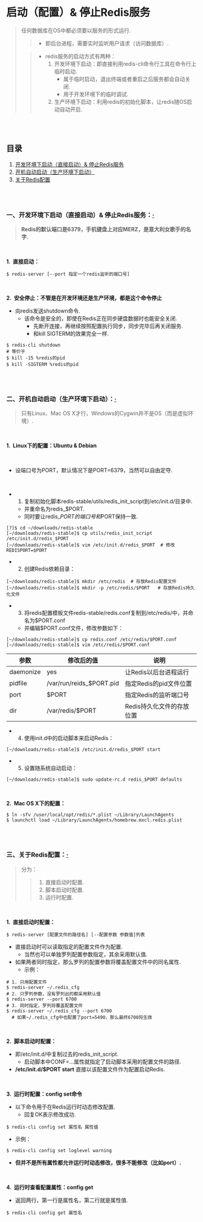 # 启动（配置）& 停止Redis服务
> 任何数据库在OS中都必须要以服务的形式运行.
>
>> - 即后台进程，需要实时监听用户请求（访问数据库）.
>
>> - redis服务的启动方式有两种：
>>    1. 开发环境下启动：即直接利用redis-cli命令行工具在命令行上临时启动.
>>       - 属于临时启动，退出终端或者重启之后服务都会自动关闭.
>>       - 用于开发环境下的临时调试.
>>    2. 生产环境下启动：利用redis的初始化脚本，让redis随OS启动自动开启.

<br><br>

## 目录

1. [开发环境下启动（直接启动）& 停止Redis服务](#一开发环境下启动直接启动-停止redis服务)
2. [开机自动启动（生产环境下启动）](#二开机自动启动生产环境下启动)
3. [关于Redis配置](#三关于redis配置)

<br><br>

### 一、开发环境下启动（直接启动）& 停止Redis服务：[·](#目录)
> **Redis的默认端口是6379，手机键盘上对应MERZ，是意大利女歌手的名字.**

<br>

**1.&nbsp; 直接启动：**

```Shell
$ redis-server [--port 指定一个redis监听的端口号]
```

<br>

**2.&nbsp; 安全停止：不管是在开发环境还是生产环境，都是这个命令停止**

- 向redis发送shutdown命令.
   - 该命令是安全的，即使在Redis正在同步硬盘数据时也能安全关闭.
      - 先断开连接，再继续按照配置执行同步，同步完毕后再关闭服务.
      - 和kill SIGTERM的效果完全一样.

```Shell
$ redis-cli shutdown
# 等价于
$ kill -15 %redis的pid
$ kill -SIGTERM %redis的pid
```

<br><br>

### 二、开机自动启动（生产环境下启动）：[·](#目录)
> 只有Linux、Mac OS X才行，Windows的Cygwin并不是OS（而是虚拟环境）.

<br>

**1.&nbsp; Linux下的配置：Ubuntu & Debian**

<br>

- 设端口号为PORT，默认情况下是PORT=6379，当然可以自由定夺.

<br>

- 1. 复制初始化脚本redis-stable/utils/redis_init_script到/etc/init.d/目录中.
   - 并重命名为redis_$PORT.
   - 同时要让redis_$PORT的端口号和$PORT保持一致.

```Shell
[?]$ cd ~/downloads/redis-stable
[~/downloads/redis-stable]$ cp utils/redis_init_script /etc/init.d/redis_$PORT
[~/downloads/redis-stable]$ vim /etc/init.d/redis_$PORT  # 修改REDISPORT=$PORT
```

- 2. 创建Redis依赖目录：

```Shell
[~/downloads/redis-stable]$ mkdir /etc/redis  # 存放Redis配置文件
[~/downloads/redis-stable]$ mkdir -p /etc/redis/$PORT   # 存放Redis持久化文件
```

- 3. 将redis配置模板文件redis-stable/redis.conf复制到/etc/redis/中，并命名为$PORT.conf
   - 并编辑$PORT.conf文件，修改参数如下：

```Shell
[~/downloads/redis-stable]$ cp redis.conf /etc/redis/$PORT.conf
[~/downloads/redis-stable]$ vim /etc/redis/$PORT.conf
```

| 参数 | 修改后的值 | 说明 |
| --- | --- | --- |
| daemonize | yes | 让Redis以后台进程运行 |
| pidfile | /var/run/reids_$PORT.pid | 指定Redis的pid文件位置 |
| port | $PORT | 指定Redis的监听端口号 |
| dir | /var/redis/$PORT | Redis持久化文件的存放位置 |

- 4. 使用init.d中的启动脚本来启动Redis：

```Shell
[~/downloads/redis-stable]$ /etc/init.d/redis_$PORT start
```

- 5. 设置随系统自动启动：

```Shell
[~/downloads/redis-stable]$ sudo update-rc.d redis_$PORT defaults
```

<br>

**2.&nbsp; Mac OS X下的配置：**

```Shell
$ ln -sfv /user/local/opt/redis/*.plist ~/Library/LaunchAgents
$ launchctl load ~/Library/LaunchAgents/homebrew.mxcl.redis.plist
```

<br><br>

### 三、关于Redis配置：[·](#目录)
> 分为：
>
>> 1. 直接启动时配置.
>> 2. 脚本启动时配置.
>> 3. 运行时配置.

<br>

**1.&nbsp; 直接启动时配置：**

```Shell
$ redis-server [配置文件的路径名] [--配置参数 参数值]列表
```

- 直接启动时可以读取指定的配置文件作为配置.
   - 当然也可以单独罗列配置参数指定，其余采用默认值.
- 如果两者同时指定，那么罗列的配置参数将覆盖配置文件中的同名属性.
   - 示例：

```Shell
# 1. 只用配置文件
$ redis-server ~/.redis_cfg
# 2. 只罗列参数，没有罗列出的都采用默认值
$ redis-server --port 6700
# 3. 同时指定，罗列将覆盖配置文件
$ redis-server ~/.redis_cfg --port 6700
  # 如果~/.redis_cfg中也配置了port=5490，那么最终6700将生效
```

<br>

**2.&nbsp; 脚本启动时配置：**

- 即/etc/init.d/中复制过去的redis_init_script.
   - 启动脚本中CONF=...属性就指定了启动脚本采用的配置文件的路径.
- **/etc/init.d/$PORT start** 直接以该配置文件作为配置启动Redis.

<br>

**3.&nbsp; 运行时配置：config set命令**

- 以下命令用于在Redis运行时动态修改配置.
   - 回复OK表示修改成功.

```Shell
$ redis-cli config set 属性名 属性值
```

- 示例：

```Shell
$ redis-cli config set loglevel warning
```

- **但并不是所有属性都允许运行时动态修改，很多不能修改（比如port）.**

<br>

**4.&nbsp; 运行时查看配置属性：config get**

- 返回两行，第一行是属性名，第二行就是属性值.

```Shell
$ redis-cli config get 属性名
```
